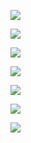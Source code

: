 <img src="https://img.shields.io/badge/STACK-88CE02?style=flat-square&logo=GreenSockt&logoColor=white"/></a>

<img src="https://img.shields.io/badge/Javascript-F7DF1E?style=flat-square&logo=Javascript&logoColor=white"/></a>

<img src="https://img.shields.io/badge/Spring-6DB33F?style=flat-square&logo=Spring&logoColor=white"/></a>

<img src="https://img.shields.io/badge/Spring Boot-6DB33FF?style=flat-square&logo=Spring Boot&logoColor=white"/></a>

<img src="https://img.shields.io/badge/HTML5-E34F26?style=flat-square&logo=HTML&logoColor=white"/></a>

<img src="https://img.shields.io/badge/CSS3-1572B6?style=flat-square&logo=CSS3&logoColor=white"/></a>

<img src="https://img.shields.io/badge/jQuery-0769AD?style=flat-square&logo=jQuery&logoColor=white"/></a>
